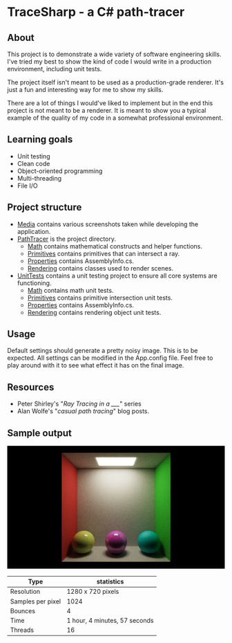 # TraceSharp - a C# path-tracer
## About
This project is to demonstrate a wide variety of software engineering skills.
I've tried my best to show the kind of code I would write in a production environment, including unit tests.

The project itself isn't meant to be used as a production-grade renderer. It's just a fun and interesting way for me to show my skills.

There are a lot of things I would've liked to implement but in the end this project is not meant to be a renderer. It is meant to show you a typical example of the quality of my code in a somewhat professional environment.

## Learning goals
- Unit testing
- Clean code
- Object-oriented programming
- Multi-threading
- File I/O

## Project structure
- [Media](./Media) contains various screenshots taken while developing the application.
- [PathTracer](./PathTracer) is the project directory.
    - [Math](./PathTracer/Math) contains mathematical constructs and helper functions.
    - [Primitives](./PathTracer/Primitives) contains primitives that can intersect a ray.
    - [Properties](./PathTracer/Properties) contains AssemblyInfo.cs.
    - [Rendering](./PathTracer/Rendering) contains classes used to render scenes.
- [UnitTests](./UnitTests) contains a unit testing project to ensure all core systems are functioning.
    - [Math](./UnitTests/Math) contains math unit tests.
    - [Primitives](./UnitTests/Primitives) contains primitive intersection unit tests.
    - [Properties](./UnitTests/Properties) contains AssemblyInfo.cs.
    - [Rendering](./UnitTests/Rendering) contains rendering object unit tests.

## Usage
Default settings should generate a pretty noisy image.
This is to be expected. All settings can be modified in the App.config file.
Feel free to play around with it to see what effect it has on the final image.

## Resources
- Peter Shirley's "*Ray Tracing in a ___*" series
- Alan Wolfe's "*casual path tracing*" blog posts.

## Sample output
![Basic path tracing](./Media/6_specular_roughness.png)

Type | statistics
------------ | -------------
Resolution | 1280 x 720 pixels
Samples per pixel | 1024
Bounces | 4
Time | 1 hour, 4 minutes, 57 seconds
Threads | 16
